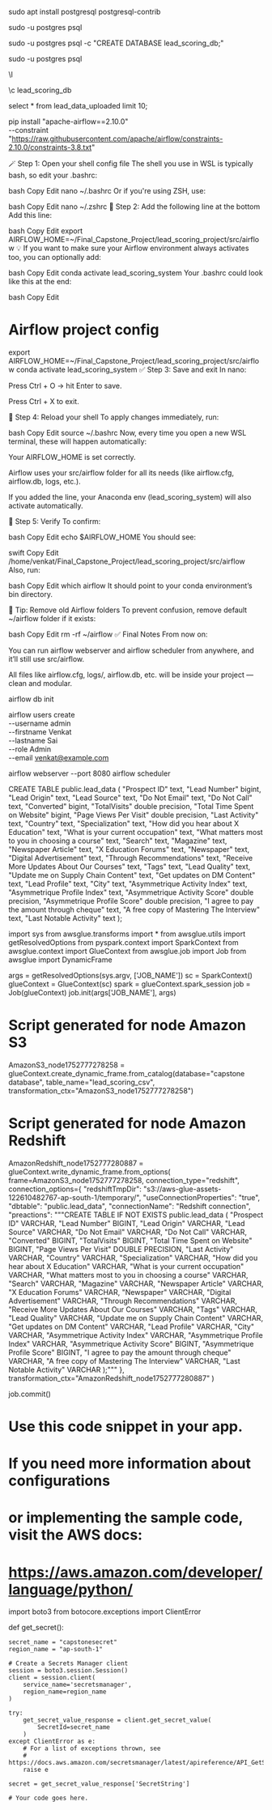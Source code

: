 sudo apt install postgresql postgresql-contrib

sudo -u postgres psql

sudo -u postgres psql -c "CREATE DATABASE lead_scoring_db;"

sudo -u postgres psql

\l

\c lead_scoring_db

select * from lead_data_uploaded limit 10;

pip install "apache-airflow==2.10.0" \
--constraint "https://raw.githubusercontent.com/apache/airflow/constraints-2.10.0/constraints-3.8.txt"


🪄 Step 1: Open your shell config file
The shell you use in WSL is typically bash, so edit your .bashrc:

bash
Copy
Edit
nano ~/.bashrc
Or if you're using ZSH, use:

bash
Copy
Edit
nano ~/.zshrc
🧩 Step 2: Add the following line at the bottom
Add this line:

bash
Copy
Edit
export AIRFLOW_HOME=~/Final_Capstone_Project/lead_scoring_project/src/airflow
💡 If you want to make sure your Airflow environment always activates too, you can optionally add:

bash
Copy
Edit
conda activate lead_scoring_system
Your .bashrc could look like this at the end:

bash
Copy
Edit
# Airflow project config
export AIRFLOW_HOME=~/Final_Capstone_Project/lead_scoring_project/src/airflow
conda activate lead_scoring_system
✅ Step 3: Save and exit
In nano:

Press Ctrl + O → hit Enter to save.

Press Ctrl + X to exit.

🔁 Step 4: Reload your shell
To apply changes immediately, run:

bash
Copy
Edit
source ~/.bashrc
Now, every time you open a new WSL terminal, these will happen automatically:

Your AIRFLOW_HOME is set correctly.

Airflow uses your src/airflow folder for all its needs (like airflow.cfg, airflow.db, logs, etc.).

If you added the line, your Anaconda env (lead_scoring_system) will also activate automatically.

🧪 Step 5: Verify
To confirm:

bash
Copy
Edit
echo $AIRFLOW_HOME
You should see:

swift
Copy
Edit
/home/venkat/Final_Capstone_Project/lead_scoring_project/src/airflow
Also, run:

bash
Copy
Edit
which airflow
It should point to your conda environment’s bin directory.

🧼 Tip: Remove old Airflow folders
To prevent confusion, remove default ~/airflow folder if it exists:

bash
Copy
Edit
rm -rf ~/airflow
✅ Final Notes
From now on:

You can run airflow webserver and airflow scheduler from anywhere, and it’ll still use src/airflow.

All files like airflow.cfg, logs/, airflow.db, etc. will be inside your project — clean and modular.

airflow db init

airflow users create \
    --username admin \
    --firstname Venkat \
    --lastname Sai \
    --role Admin \
    --email venkat@example.com


airflow webserver --port 8080
airflow scheduler



CREATE TABLE public.lead_data (
    "Prospect ID" text,
    "Lead Number" bigint,
    "Lead Origin" text,
    "Lead Source" text,
    "Do Not Email" text,
    "Do Not Call" text,
    "Converted" bigint,
    "TotalVisits" double precision,
    "Total Time Spent on Website" bigint,
    "Page Views Per Visit" double precision,
    "Last Activity" text,
    "Country" text,
    "Specialization" text,
    "How did you hear about X Education" text,
    "What is your current occupation" text,
    "What matters most to you in choosing a course" text,
    "Search" text,
    "Magazine" text,
    "Newspaper Article" text,
    "X Education Forums" text,
    "Newspaper" text,
    "Digital Advertisement" text,
    "Through Recommendations" text,
    "Receive More Updates About Our Courses" text,
    "Tags" text,
    "Lead Quality" text,
    "Update me on Supply Chain Content" text,
    "Get updates on DM Content" text,
    "Lead Profile" text,
    "City" text,
    "Asymmetrique Activity Index" text,
    "Asymmetrique Profile Index" text,
    "Asymmetrique Activity Score" double precision,
    "Asymmetrique Profile Score" double precision,
    "I agree to pay the amount through cheque" text,
    "A free copy of Mastering The Interview" text,
    "Last Notable Activity" text
);



import sys
from awsglue.transforms import *
from awsglue.utils import getResolvedOptions
from pyspark.context import SparkContext
from awsglue.context import GlueContext
from awsglue.job import Job
from awsglue import DynamicFrame

args = getResolvedOptions(sys.argv, ['JOB_NAME'])
sc = SparkContext()
glueContext = GlueContext(sc)
spark = glueContext.spark_session
job = Job(glueContext)
job.init(args['JOB_NAME'], args)

# Script generated for node Amazon S3
AmazonS3_node1752777278258 = glueContext.create_dynamic_frame.from_catalog(database="capstone database", table_name="lead_scoring_csv", transformation_ctx="AmazonS3_node1752777278258")

# Script generated for node Amazon Redshift
AmazonRedshift_node1752777280887 = glueContext.write_dynamic_frame.from_options(
    frame=AmazonS3_node1752777278258,
    connection_type="redshift",
    connection_options={
        "redshiftTmpDir": "s3://aws-glue-assets-122610482767-ap-south-1/temporary/",
        "useConnectionProperties": "true",
        "dbtable": "public.lead_data",
        "connectionName": "Redshift connection",
        "preactions": """CREATE TABLE IF NOT EXISTS public.lead_data (
            "Prospect ID" VARCHAR,
            "Lead Number" BIGINT,
            "Lead Origin" VARCHAR,
            "Lead Source" VARCHAR,
            "Do Not Email" VARCHAR,
            "Do Not Call" VARCHAR,
            "Converted" BIGINT,
            "TotalVisits" BIGINT,
            "Total Time Spent on Website" BIGINT,
            "Page Views Per Visit" DOUBLE PRECISION,
            "Last Activity" VARCHAR,
            "Country" VARCHAR,
            "Specialization" VARCHAR,
            "How did you hear about X Education" VARCHAR,
            "What is your current occupation" VARCHAR,
            "What matters most to you in choosing a course" VARCHAR,
            "Search" VARCHAR,
            "Magazine" VARCHAR,
            "Newspaper Article" VARCHAR,
            "X Education Forums" VARCHAR,
            "Newspaper" VARCHAR,
            "Digital Advertisement" VARCHAR,
            "Through Recommendations" VARCHAR,
            "Receive More Updates About Our Courses" VARCHAR,
            "Tags" VARCHAR,
            "Lead Quality" VARCHAR,
            "Update me on Supply Chain Content" VARCHAR,
            "Get updates on DM Content" VARCHAR,
            "Lead Profile" VARCHAR,
            "City" VARCHAR,
            "Asymmetrique Activity Index" VARCHAR,
            "Asymmetrique Profile Index" VARCHAR,
            "Asymmetrique Activity Score" BIGINT,
            "Asymmetrique Profile Score" BIGINT,
            "I agree to pay the amount through cheque" VARCHAR,
            "A free copy of Mastering The Interview" VARCHAR,
            "Last Notable Activity" VARCHAR
        );"""
    },
    transformation_ctx="AmazonRedshift_node1752777280887"
)

job.commit()










# Use this code snippet in your app.
# If you need more information about configurations
# or implementing the sample code, visit the AWS docs:
# https://aws.amazon.com/developer/language/python/

import boto3
from botocore.exceptions import ClientError


def get_secret():

    secret_name = "capstonesecret"
    region_name = "ap-south-1"

    # Create a Secrets Manager client
    session = boto3.session.Session()
    client = session.client(
        service_name='secretsmanager',
        region_name=region_name
    )

    try:
        get_secret_value_response = client.get_secret_value(
            SecretId=secret_name
        )
    except ClientError as e:
        # For a list of exceptions thrown, see
        # https://docs.aws.amazon.com/secretsmanager/latest/apireference/API_GetSecretValue.html
        raise e

    secret = get_secret_value_response['SecretString']

    # Your code goes here.
